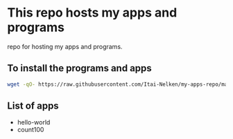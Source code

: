 # This repo hosts my apps and programs
repo for hosting my apps and programs.

## To install the programs and apps
```bash
wget -qO- https://raw.githubusercontent.com/Itai-Nelken/my-apps-repo/main/add-repo.sh | sudo bash
```
## List of apps

- hello-world
- count100
